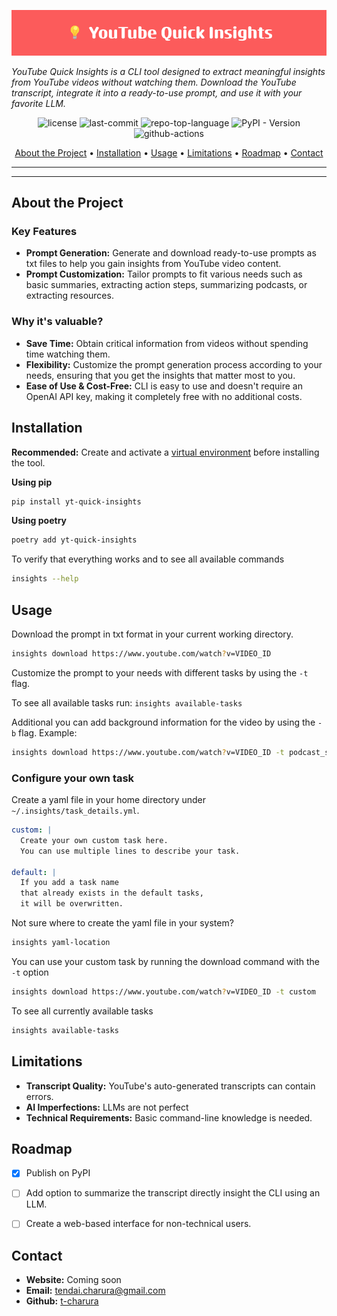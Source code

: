 <p align="center">
  <img src="docs/images/banner.png"  alt="project-banner">
</p>

*YouTube Quick Insights is a CLI tool designed to extract meaningful insights from YouTube videos without watching them.
Download the YouTube transcript, integrate it into a ready-to-use prompt, and use it with your favorite LLM.*

<p align="center">
	<img src="https://img.shields.io/github/license/t-charura/yt-quick-insights?style=default&logo=opensourceinitiative&logoColor=white&color=5bb8fc" alt="license">
	<img src="https://img.shields.io/github/last-commit/t-charura/yt-quick-insights?style=default&logo=git&logoColor=white&color=5bb8fc" alt="last-commit">
	<img src="https://img.shields.io/github/languages/top/t-charura/yt-quick-insights?style=default&logo=python&logoColor=white&color=5bb8fc" alt="repo-top-language">
	<img src="https://img.shields.io/pypi/v/yt-quick-insights?style=default&logo=pypi&logoColor=white&color=5bb8fc" alt="PyPI - Version">
	<img src="https://img.shields.io/github/actions/workflow/status/t-charura/yt-quick-insights/.github%2Fworkflows%2FCI.yaml?logo=githubactions" alt="github-actions">
</p>


<p align="center">
  <a href='#about-the-project'>About the Project</a> •
  <a href='#installation'>Installation</a> •
  <a href='#usage'>Usage</a> •
  <a href='#limitations'>Limitations</a> •
  <a href='#roadmap'>Roadmap</a> •
  <a href='#contact'>Contact</a>
</p>


---

---

## About the Project

### Key Features

* **Prompt Generation:** Generate and download ready-to-use prompts as txt files to help you gain insights from YouTube video content.
* **Prompt Customization:** Tailor prompts to fit various needs such as basic summaries, extracting action steps,
  summarizing podcasts, or extracting resources.

### Why it's valuable?

* **Save Time:** Obtain critical information from videos without spending time watching them.
* **Flexibility:** Customize the prompt generation process according to your needs, ensuring that you get the insights
  that matter most to you.
* **Ease of Use & Cost-Free:** CLI is easy to use and doesn't require an OpenAI API key, making it completely free with
  no additional costs.

## Installation

**Recommended:** Create and activate
a [virtual environment](https://docs.python.org/3/library/venv.html#creating-virtual-environments) before installing the
tool.

**Using pip**

``` bash
pip install yt-quick-insights
```

**Using poetry**

``` bash
poetry add yt-quick-insights
```

To verify that everything works and to see all available commands

``` bash
insights --help
```

## Usage

Download the prompt in txt format in your current working directory.

``` bash
insights download https://www.youtube.com/watch?v=VIDEO_ID
```

Customize the prompt to your needs with different tasks by using the `-t` flag.

To see all available tasks run: `insights available-tasks`

Additional you can add background information for the video by using the `-b` flag. Example:

``` bash
insights download https://www.youtube.com/watch?v=VIDEO_ID -t podcast_summary -b "In this podcast episode 4 guests and a moderator talk about the future of AI."
```


### Configure your own task

Create a yaml file in your home directory under `~/.insights/task_details.yml`.

``` yaml
custom: |
  Create your own custom task here.
  You can use multiple lines to describe your task.
  
default: |
  If you add a task name 
  that already exists in the default tasks, 
  it will be overwritten.
```

Not sure where to create the yaml file in your system?

``` bash
insights yaml-location
```

You can use your custom task by running the download command with the `-t` option

``` bash
insights download https://www.youtube.com/watch?v=VIDEO_ID -t custom
```

To see all currently available tasks

``` bash
insights available-tasks
```

## Limitations

* **Transcript Quality:** YouTube's auto-generated transcripts can contain errors.
* **AI Imperfections:** LLMs are not perfect
* **Technical Requirements:** Basic command-line knowledge is needed.

## Roadmap

* [x] Publish on PyPI
* [ ] Add option to summarize the transcript directly insight the CLI using an LLM.
* [ ] Create a web-based interface for non-technical users.


## Contact

* **Website:** Coming soon
* **Email:** tendai.charura@gmail.com
* **Github:** [t-charura](https://github.com/t-charura)

